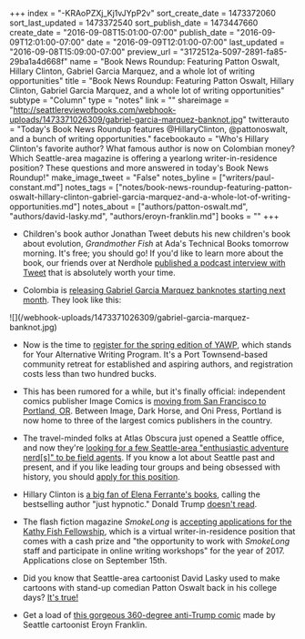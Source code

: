 +++
index = "-KRAoPZXj_Kj1vJYpP2v"
sort_create_date = 1473372060
sort_last_updated = 1473372540
sort_publish_date = 1473447660
create_date = "2016-09-08T15:01:00-07:00"
publish_date = "2016-09-09T12:01:00-07:00"
date = "2016-09-09T12:01:00-07:00"
last_updated = "2016-09-08T15:09:00-07:00"
preview_url = "3172512a-5097-2891-fa85-29ba1a4d668f"
name = "Book News Roundup: Featuring Patton Oswalt, Hillary Clinton, Gabriel Garcia Marquez, and a whole lot of writing opportunities"
title = "Book News Roundup: Featuring Patton Oswalt, Hillary Clinton, Gabriel Garcia Marquez, and a whole lot of writing opportunities"
subtype = "Column"
type = "notes"
link = ""
shareimage = "http://seattlereviewofbooks.com/webhook-uploads/1473371026309/gabriel-garcia-marquez-banknot.jpg"
twitterauto = "Today's Book News Roundup features @HillaryClinton, @pattonoswalt, and a bunch of writing opportunities."
facebookauto = "Who's Hillary Clinton's favorite author? What famous author is now on Colombian money? Which Seattle-area magazine is offering a yearlong writer-in-residence position? These questions and more answered in today's Book News Roundup!"
make_image_tweet = "False"
notes_byline = ["writers/paul-constant.md"]
notes_tags = ["notes/book-news-roundup-featuring-patton-oswalt-hillary-clinton-gabriel-garcia-marquez-and-a-whole-lot-of-writing-opportunities.md"]
notes_about = ["authors/patton-oswalt.md", "authors/david-lasky.md", "authors/eroyn-franklin.md"]
books = ""
+++
* Children's book author Jonathan Tweet debuts his new children's book about evolution, *Grandmother Fish* at Ada's Technical Books tomorrow morning. It's free; you should go! If you'd like to learn more about the book, our friends over at Nerdhole [published a podcast interview with Tweet](http://www.nerdhole.org/2016/09/06/episode-70-interview-with-jonathan-tweet/) that is absolutely worth your time.

* Colombia is [releasing Gabriel Garcia Marquez banknotes starting next month](http://qz.com/774863/nobel-prize-winning-novelist-gabriel-garcia-marquez-graces-new-colombian-banknotes/). They look like this:

<p class="image">![](/webhook-uploads/1473371026309/gabriel-garcia-marquez-banknot.jpg)</p>

* Now is the time to [register for the spring edition of YAWP](http://centrum.org/spring-yawp/), which stands for Your Alternative Writing Program. It's a Port Townsend-based community retreat for established and aspiring authors, and registration costs less than two hundred bucks.

* This has been rumored for a while, but it's finally official: independent comics publisher Image Comics is [moving from San Francisco to Portland, OR](http://www.opb.org/radio/article/image-comics-to-move-to-portland/#.V89LFdewKFE.twitter). Between Image, Dark Horse, and Oni Press, Portland is now home to three of the largest comics publishers in the country.

* The travel-minded folks at Atlas Obscura just opened a Seattle office, and now they're [looking for a few Seattle-area "enthusiastic adventure nerd[s]" to be field agents](http://www.atlasobscura.com/work-with-us). If you know a lot about Seattle past and present, and if you like leading tour groups and being obsessed with history, you should [apply for this position](https://form.jotform.com/61156695254158).

* Hillary Clinton is [a big fan of Elena Ferrante's books](http://www.ew.com/article/2016/09/08/hillary-clinton-elena-ferrante?xid=entertainment-weekly_socialflow_twitter), calling the bestselling author "just hypnotic." Donald Trump [doesn't read](https://newrepublic.com/minutes/133566/donald-trump-doesnt-read-books).

* The flash fiction magazine *SmokeLong* is [accepting applications for the Kathy Fish Fellowship](http://www.smokelong.com/kathy-fish-fellowship/), which is a virtual writer-in-residence position that comes with a cash prize and "the opportunity to work with *SmokeLong* staff and participate in online writing workshops" for the year of 2017. Applications close on September 15th.

* Did you know that Seattle-area cartoonist David Lasky used to make cartoons with stand-up comedian Patton Oswalt back in his college days? [It's true!](http://flathatnews.com/2016/09/05/from-flat-hat-graphics-to-graphic-novels/)

* Get a load of [this gorgeous 360-degree anti-Trump comic](https://www.facebook.com/eroyn.franklin/posts/1251226338231771?pnref=story) made by Seattle cartoonist Eroyn Franklin.